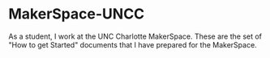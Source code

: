 # MakerSpace-UNCC
As a student, I work at the UNC Charlotte MakerSpace. These are the set of "How to get Started" documents that I have prepared for the MakerSpace.
